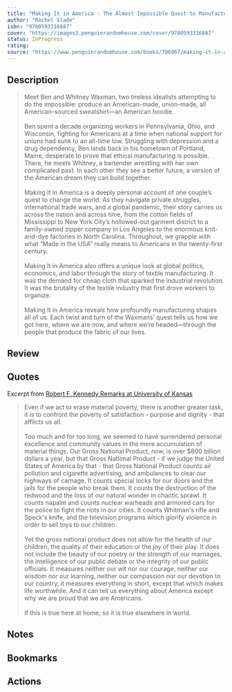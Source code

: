 ```yaml
---
title: "Making It in America - The Almost Impossible Quest to Manufacture in the U.S.A. (And How It Got That Way)"
author: "Rachel Slade"
isbn: "9780593316887"
cover: "https://images3.penguinrandomhouse.com/cover/9780593316887"
status: InProgress
rating: 
source: "https://www.penguinrandomhouse.com/books/706867/making-it-in-america-by-rachel-slade/"
---
```


## Description

> Meet Ben and Whitney Waxman, two tireless idealists attempting to do the impossible: produce an American-made, union-made, all American-sourced sweatshirt—an American hoodie.  
> <br>
> Ben spent a decade organizing workers in Pennsylvania, Ohio, and Wisconsin, fighting for Americans at a time when national support for unions had sunk to an all-time low. Struggling with depression and a drug dependency, Ben lands back in his hometown of Portland, Maine, desperate to prove that ethical manufacturing is possible. There, he meets Whitney, a bartender wrestling with her own complicated past. In each other they see a better future, a version of the American dream they can build together.  
> <br>
> Making It in America is a deeply personal account of one couple’s quest to change the world. As they navigate private struggles, international trade wars, and a global pandemic, their story carries us across the nation and across time, from the cotton fields of Mississippi to New York City’s hollowed-out garment district to a family-owned zipper company in Los Angeles to the enormous knit-and-dye factories in North Carolina. Throughout, we grapple with what “Made in the USA” really means to Americans in the twenty-first century.  
> <br>
> Making It in America also offers a unique look at global politics, economics, and labor through the story of textile manufacturing. It was the demand for cheap cloth that sparked the industrial revolution. It was the brutality of the textile industry that first drove workers to organize.  
> <br>
> Making It in America reveals how profoundly manufacturing shapes all of us. Each twist and turn of the Waxmans’ quest tells us how we got here, where we are now, and where we’re headed—through the people that produce the fabric of our lives.  


## Review

## Quotes

Excerpt from [Robert F. Kennedy Remarks at University of Kansas](https://en.wikipedia.org/wiki/Robert_F._Kennedy%27s_remarks_at_the_University_of_Kansas)

> Even if we act to erase material poverty, there is another greater task, it is to confront the poverty of satisfaction - purpose and dignity - that afflicts us all.   
> <br>
> Too much and for too long, we seemed to have surrendered personal excellence and community values in the mere accumulation of material things. Our Gross National Product, now, is over $800 billion dollars a year, but that Gross National Product - if we judge the United States of America by that - that Gross National Product counts air pollution and cigarette advertising, and ambulances to clear our highways of carnage. It counts special locks for our doors and the jails for the people who break them. It counts the destruction of the redwood and the loss of our natural wonder in chaotic sprawl. It counts napalm and counts nuclear warheads and armored cars for the police to fight the riots in our cities. It counts Whitman's rifle and Speck's knife, and the television programs which glorify violence in order to sell toys to our children.   
> <br>
> Yet the gross national product does not allow for the health of our children, the quality of their education or the joy of their play. It does not include the beauty of our poetry or the strength of our marriages, the intelligence of our public debate or the integrity of our public officials. It measures neither our wit nor our courage, neither our wisdom nor our learning, neither our compassion nor our devotion to our country, it measures everything in short, except that which makes life worthwhile. And it can tell us everything about America except why we are proud that we are Americans.   
> <br>
>  If this is true here at home, so it is true elsewhere in world.

## Notes

## Bookmarks

## Actions
